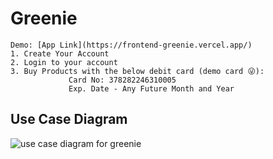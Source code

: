 # Greenie

   ```
   Demo: [App Link](https://frontend-greenie.vercel.app/)
   1. Create Your Account
   2. Login to your account
   3. Buy Products with the below debit card (demo card 😜):
				Card No: 378282246310005
				Exp. Date - Any Future Month and Year
   ```
## Use Case Diagram
![use case diagram for greenie](https://raw.githubusercontent.com/devraj4522/backend-greenie/main/docs/use%20case%20diagram%20-%20greenie.webp)
    
